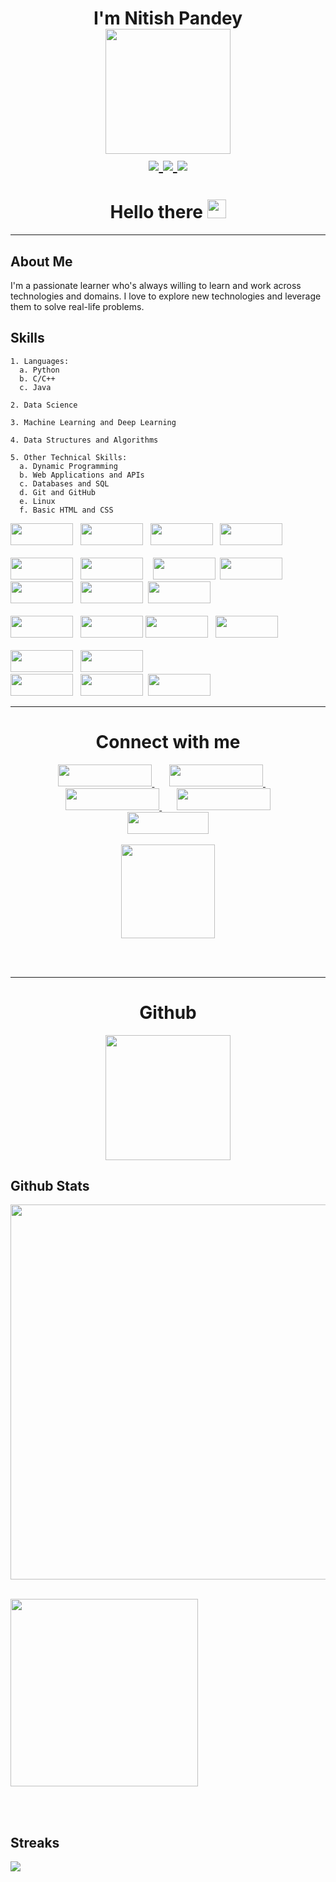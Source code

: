 
<h1 align="center">I'm Nitish Pandey


<div id="header" align="center">
  <img src="https://media.giphy.com/media/M9gbBd9nbDrOTu1Mqx/giphy.gif" width="200"/>
</div>

<div align="center">

<!-- Instagram logo -->
<a href="https://www.instagram.com/_nitish__pandey/" target="_blank">
  <img src="https://img.shields.io/badge/Instagram-orange">
</a>

<!-- LinkedIn logo -->
<a href="https://www.linkedin.com/in/nitish-pandey-250b84224/" target="_blank">
  <img src="https://img.shields.io/badge/LinkedIn-blue?logo=linkedin&logoColor=white">

</a>


<!-- website link -->
  <a href="https://nitishpandey.com.np/" target="_blank">
    <img src="https://img.shields.io/badge/Website-nitishpandey.com.np-brightgreen">
  </a>

</div>



<h1 align="center">
  Hello there
  <img src="https://media.giphy.com/media/hvRJCLFzcasrR4ia7z/giphy.gif" width="30px">
</h1>

<hr>

<div>

  <p>

  ## About Me

  I'm a passionate learner who's always willing to learn and work across technologies and domains. I love to explore new technologies and leverage them to solve real-life problems.


  ## Skills
    1. Languages:
      a. Python 
      b. C/C++
      c. Java

    2. Data Science

    3. Machine Learning and Deep Learning

    4. Data Structures and Algorithms

    5. Other Technical Skills:
      a. Dynamic Programming
      b. Web Applications and APIs
      c. Databases and SQL
      d. Git and GitHub
      e. Linux
      f. Basic HTML and CSS



  <img src="https://img.shields.io/badge/Python-3776AB?style=for-the-badge&logo=python&logoColor=white" width="100" height="35">
  &nbsp;
  <img src="https://img.shields.io/badge/C++-00599C?style=for-the-badge&logo=c%2B%2B&logoColor=white" width="100" height="35">
  &nbsp;
  <img src="https://img.shields.io/badge/C-00599C?style=for-the-badge&logo=c&logoColor=white"  width="100" height="35">
  &nbsp;
  <img src="https://img.shields.io/badge/Java-ED8B00?style=for-the-badge&logo=java&logoColor=white"  width="100" height="35">   
  <br><br>
  <img src="https://img.shields.io/badge/TensorFlow-FF6F00?style=for-the-badge&logo=tensorflow&logoColor=white" width="100" height="35"> &nbsp;
  <img src="https://img.shields.io/badge/Keras-D00000?style=for-the-badge&logo=Keras&logoColor=white"  width="100" height="35">
  &nbsp;&nbsp;
  <img src="https://img.shields.io/badge/scikit--learn-F7931E?style=for-the-badge&logo=scikit-learn&logoColor=white"  width="100" height="35">&nbsp;
  <img src="https://img.shields.io/badge/Pandas-135458?style=for-the-badge&logo=pandas&logoColor=white"  width="100" height="35">
  &nbsp;
  <img src="https://img.shields.io/badge/Numpy-013243?style=for-the-badge&logo=numpy&logoColor=white" width="100" height="35">
  &nbsp;
  <img src="https://img.shields.io/badge/Matplotlib-013243?style=for-the-badge&logo=matplotlib&logoColor=white" width="100" height="35">&nbsp;
  <img src="https://img.shields.io/badge/Seaborn-258ea6?style=for-the-badge&logo=seaborn&logoColor=white" width="100" height="35">
  <br><br>
  <img src="https://img.shields.io/badge/MySQL-00000F?style=for-the-badge&logo=mysql&logoColor=white" width="100" height="35"> &nbsp;
  <img src="https://img.shields.io/badge/SQLite-07405E?style=for-the-badge&logo=sqlite&logoColor=white" width="100" height="35">
  <img src="https://img.shields.io/badge/Git-F03532?style=for-the-badge&logo=git&logoColor=white" width="100" height="35">
  &nbsp;
  <img src="https://img.shields.io/badge/GitHub-100000?style=for-the-badge&logo=github&logoColor=white" width="100" height="35">
  <br><br>
  <img src="https://img.shields.io/badge/Linux-FCC624?style=for-the-badge&logo=linux&logoColor=black" width="100" height="35">
  &nbsp;
  <img src="https://img.shields.io/badge/Jupyter-F37626?style=for-the-badge&logo=Jupyter&logoColor=white" width="100" height="35">
  <br>
  <img src="https://img.shields.io/badge/Visual Studio Code-007ACC?style=for-the-badge&logo=visual-studio-code&logoColor=white" width="100" height="35"> &nbsp;
  <img src="https://img.shields.io/badge/IntelliJ IDEA-000000?style=for-the-badge&logo=intellij-idea&logoColor=white" width="100" height="35">&nbsp;
  <img src="https://img.shields.io/badge/PyCharm-000000?style=for-the-badge&logo=pycharm&logoColor=white" width="100" height="35">
  
  </p>

</div>


<hr>


<!-- Connect with me -->

<h1 align="center">
  Connect with me
</h1>

<div align="center">

  <a href="https://www.linkedin.com/in/nitish-pandey-250b84224/" target="_blank">
    <img src="https://img.shields.io/badge/LinkedIn-blue?logo=linkedin&logoColor=white" width="150" height="35">
  </a>
  &nbsp;  &nbsp;  &nbsp;
  <a href="https://www.instagram.com/_nitish__pandey/" target="_blank">
    <img src="https://img.shields.io/badge/Instagram-E4405F?logo=instagram&logoColor=white" width="150" height="35">
  </a>
    &nbsp;  &nbsp;  &nbsp;
  <!-- website -->
  <a href="https://nitishpandey.com.np/" target="_blank">
    <img src="https://img.shields.io/badge/Website-FF5722?logo=google-chrome&logoColor=white" width="150" height="35">
  </a>
    &nbsp;  &nbsp;  &nbsp;
  <a href="https://www.facebook.com/nitishpandey2058/" target="_blank">
    <img src="https://img.shields.io/badge/Facebook-1877F2?logo=facebook&logoColor=white" width="150" height="35">
  </a>

<br>
<!-- Gmail logo -->
<a href="mailto:niteshpandey2058@gmail.com" target="_blank">
  <img src="https://img.shields.io/badge/Gmail-red?logo=gmail&logoColor=white" width="130" height="35">
</a>

</div>

<br>
<!-- Resume link -->

<div align="center">
  <a href="https://docs.google.com/document/d/1oqecjsPRn6oZm8lJ8m0HSfx_JShvkQxCNTmnAxc6Swc/edit?usp=sharing" target="_blank">
    <img src="https://img.shields.io/badge/Resume-000000?logo=google-drive&logoColor=white" width="150">
  </a>
</div>

<br><br>


<!-- github stats -->


<hr>
<div align="center">
  <h1>Github</h1>
</div>

<!-- website logo -->
<div align="center">
  <img src="https://media.giphy.com/media/du3J3cXyzhj75IOgvA/giphy.gif" width="200"/>
</div>


## Github Stats
<img src="https://github-readme-stats.vercel.app/api?username=nitish-pandey&show_icons=true&theme=dark" width="600"> &nbsp;&nbsp;

<img src="https://github-readme-stats.vercel.app/api/top-langs?username=nitish-pandey&theme=dark" width="300">  

<br><br>

## Streaks

<img src="https://github-readme-streak-stats.herokuapp.com/?user=nitish-pandey&theme=dark"/>


<br><br><br>

